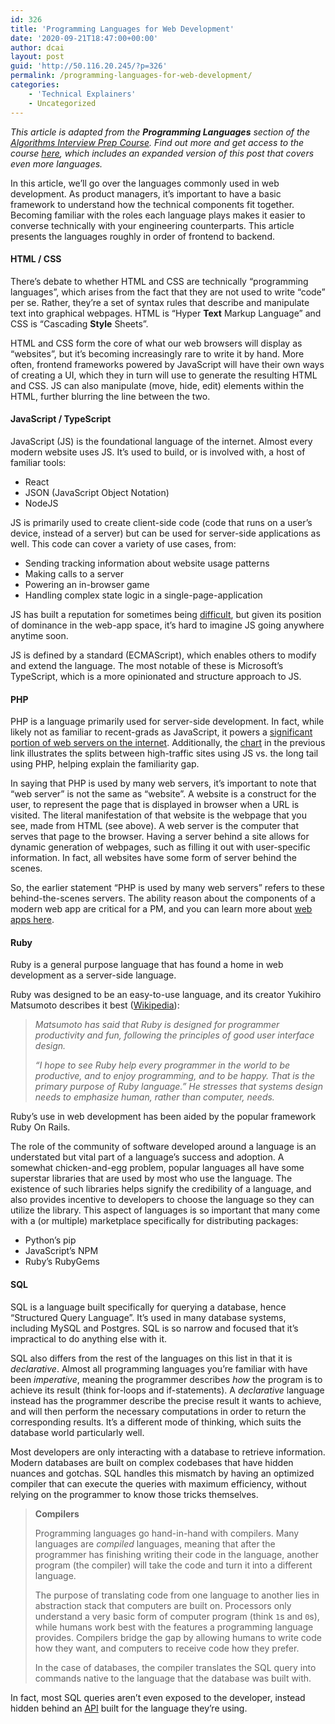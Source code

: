 ```yaml
---
id: 326
title: 'Programming Languages for Web Development'
date: '2020-09-21T18:47:00+00:00'
author: dcai
layout: post
guid: 'http://50.116.20.245/?p=326'
permalink: /programming-languages-for-web-development/
categories:
    - 'Technical Explainers'
    - Uncategorized
---
```


*This article is adapted from the* ***Programming Languages*** *section of the* [*Algorithms Interview Prep Course*](https://www.pmtechlessons.com/interview-prep)*. Find out more and get access to the course* [*here*](https://www.pmtechlessons.com/interview-prep)*, which includes an expanded version of this post that covers even more languages.*

In this article, we’ll go over the languages commonly used in web development. As product managers, it’s important to have a basic framework to understand how the technical components fit together. Becoming familiar with the roles each language plays makes it easier to converse technically with your engineering counterparts. This article presents the languages roughly in order of frontend to backend.

#### **HTML / CSS**

There’s debate to whether HTML and CSS are technically “programming languages”, which arises from the fact that they are not used to write “code” per se. Rather, they’re a set of syntax rules that describe and manipulate text into graphical webpages. HTML is “Hyper **Text** Markup Language” and CSS is “Cascading **Style** Sheets”.

HTML and CSS form the core of what our web browsers will display as “websites”, but it’s becoming increasingly rare to write it by hand. More often, frontend frameworks powered by JavaScript will have their own ways of creating a UI, which they in turn will use to generate the resulting HTML and CSS. JS can also manipulate (move, hide, edit) elements within the HTML, further blurring the line between the two.

#### **JavaScript / TypeScript**

JavaScript (JS) is the foundational language of the internet. Almost every modern website uses JS. It’s used to build, or is involved with, a host of familiar tools:

- React
- JSON (JavaScript Object Notation)
- NodeJS

JS is primarily used to create client-side code (code that runs on a user’s device, instead of a server) but can be used for server-side applications as well. This code can cover a variety of use cases, from:

- Sending tracking information about website usage patterns
- Making calls to a server
- Powering an in-browser game
- Handling complex state logic in a single-page-application

JS has built a reputation for sometimes being [difficult](https://github.com/denysdovhan/wtfjs), but given its position of dominance in the web-app space, it’s hard to imagine JS going anywhere anytime soon.

JS is defined by a standard (ECMAScript), which enables others to modify and extend the language. The most notable of these is Microsoft’s TypeScript, which is a more opinionated and structure approach to JS.

#### **PHP**

PHP is a language primarily used for server-side development. In fact, while likely not as familiar to recent-grads as JavaScript, it powers a [significant portion of web servers on the internet](https://w3techs.com/technologies/comparison/pl-js,pl-php). Additionally, the [chart](https://w3techs.com/technologies/comparison/pl-js,pl-php) in the previous link illustrates the splits between high-traffic sites using JS vs. the long tail using PHP, helping explain the familiarity gap.

In saying that PHP is used by many web servers, it’s important to note that “web server” is not the same as “website”. A website is a construct for the user, to represent the page that is displayed in browser when a URL is visited. The literal manifestation of that website is the webpage that you see, made from HTML (see above). A web server is the computer that serves that page to the browser. Having a server behind a site allows for dynamic generation of webpages, such as filling it out with user-specific information. In fact, all websites have some form of server behind the scenes.

So, the earlier statement “PHP is used by many web servers” refers to these behind-the-scenes servers. The ability reason about the components of a modern web app are critical for a PM, and you can learn more about [web apps here](https://www.pmtechlessons.com/what-are-web-apps).

#### **Ruby**

Ruby is a general purpose language that has found a home in web development as a server-side language.

Ruby was designed to be an easy-to-use language, and its creator Yukihiro Matsumoto describes it best ([Wikipedia](https://en.wikipedia.org/wiki/Ruby_(programming_language))):

> *Matsumoto has said that Ruby is designed for programmer productivity and fun, following the principles of good user interface design.*
> 
> *“I hope to see Ruby help every programmer in the world to be productive, and to enjoy programming, and to be happy. That is the primary purpose of Ruby language.” He stresses that systems design needs to emphasize human, rather than computer, needs.*

Ruby’s use in web development has been aided by the popular framework Ruby On Rails.

The role of the community of software developed around a language is an understated but vital part of a language’s success and adoption. A somewhat chicken-and-egg problem, popular languages all have some superstar libraries that are used by most who use the language. The existence of such libraries helps signify the credibility of a language, and also provides incentive to developers to choose the language so they can utilize the library. This aspect of languages is so important that many come with a (or multiple) marketplace specifically for distributing packages:

- Python’s pip
- JavaScript’s NPM
- Ruby’s RubyGems

#### **SQL**

SQL is a language built specifically for querying a database, hence “Structured Query Language”. It’s used in many database systems, including MySQL and Postgres. SQL is so narrow and focused that it’s impractical to do anything else with it.

SQL also differs from the rest of the languages on this list in that it is *declarative*. Almost all programming languages you’re familiar with have been *imperative*, meaning the programmer describes *how* the program is to achieve its result (think for-loops and if-statements). A *declarative* language instead has the programmer describe the precise result it wants to achieve, and will then perform the necessary computations in order to return the corresponding results. It’s a different mode of thinking, which suits the database world particularly well.

Most developers are only interacting with a database to retrieve information. Modern databases are built on complex codebases that have hidden nuances and gotchas. SQL handles this mismatch by having an optimized compiler that can execute the queries with maximum efficiency, without relying on the programmer to know those tricks themselves.

> **Compilers**
> 
> Programming languages go hand-in-hand with compilers. Many languages are *compiled* languages, meaning that after the programmer has finishing writing their code in the language, another program (the compiler) will take the code and turn it into a different language.
> 
> The purpose of translating code from one language to another lies in abstraction stack that computers are built on. Processors only understand a very basic form of computer program (think `1`s and `0`s), while humans work best with the features a programming language provides. Compilers bridge the gap by allowing humans to write code how they want, and computers to receive code how they prefer.
> 
> In the case of databases, the compiler translates the SQL query into commands native to the language that the database was built with.

In fact, most SQL queries aren’t even exposed to the developer, instead hidden behind an [API](https://www.pmtechlessons.com/what-is-an-api) built for the language they’re using.